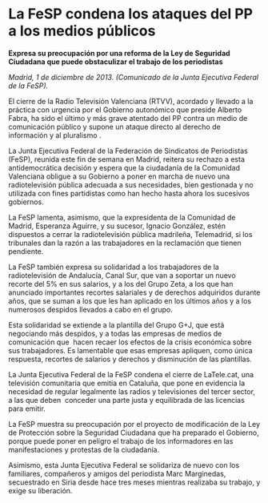 # La FeSP condena los ataques del PP a los medios públicos

**Expresa su preocupación por una reforma de la Ley de Seguridad Ciudadana que puede obstaculizar el trabajo de los periodistas**

*Madrid, 1 de diciembre de 2013. (Comunicado de la Junta Ejecutiva Federal de la FeSP).*

El cierre de la Radio Televisión Valenciana (RTVV), acordado y llevado a la práctica con urgencia por el Gobierno autonómico que preside Alberto Fabra, ha sido el último y más grave atentado del PP contra un medio de comunicación público y supone un ataque directo al derecho de información y al pluralismo .

La Junta Ejecutiva Federal de la Federación de Sindicatos de Periodistas (FeSP), reunida este fin de semana en Madrid, reitera su rechazo a esta antidemocrática decisión y espera que la ciudadanía de la Comunidad Valenciana obligue a su Gobierno a poner en marcha de nuevo una radiotelevisión pública adecuada a sus necesidades, bien gestionada y no utilizada con fines partidistas como han hecho hasta ahora los sucesivos gobiernos.

La FeSP lamenta, asimismo, que la expresidenta de la Comunidad de Madrid, Esperanza Aguirre, y su sucesor, Ignacio González, estén dispuestos a cerrar la radiotelevisión pública madrileña, Telemadrid, si los tribunales dan la razón a las trabajadores en la reclamación que tienen pendiente.

La FeSP también expresa su solidaridad a los trabajadores de la radiotelevisión de Andalucía, Canal Sur, que van a soportar un nuevo recorte del 5% en sus salarios, y a los del Grupo Zeta, a los que han anunciado importantes recortes salariales y de derechos adquiridos durante años, que se suman a los que les han aplicado en los últimos años y a los numerosos despidos llevados a cabo en el grupo.

Esta solidaridad se extiende a la plantilla del Grupo G+J, que está negociando más despidos, y a todas las empresas de medios de comunicación que  hacen recaer los efectos de la crisis económica sobre sus trabajadores. Es lamentable que esas empresas apliquen, como única respuesta, recortes de salarios y derechos y disminución de las plantillas.

La Junta Ejecutiva Federal de la FeSP condena el cierre de LaTele.cat, una televisión comunitaria que emitía en Cataluña, que pone en evidencia la necesidad de regular legalmente las radios y televisiones del tercer sector, a las que deben  conceder una parte justa y equilibrada de las licencias para emitir.

La FeSP muestra su preocupación por el proyecto de modificación de la Ley de Protección sobre la Seguridad Ciudadana que ha preparado el Gobierno, porque puede poner en peligro el trabajo de los informadores en las manifestaciones y protestas de la ciudadanía.

Asimismo, esta Junta Ejecutiva Federal se solidariza de nuevo con los familiares, compañeros y amigos del periodista Marc Marginedas, secuestrado en Siria desde hace tres meses mientras realizaba su trabajo, y exige su liberación.
